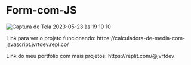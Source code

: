 # Form-com-JS
![Captura de Tela 2023-05-23 às 19 10 10](https://github.com/jvrtdev/Form-com-JS/assets/127313241/4e3e7f86-5f1a-4cd7-9be9-64a3b582e543)



<p>Link para ver o projeto funcionando: https://calculadora-de-media-com-javascript.jvrtdev.repl.co/</p>

<p>Link do meu portfólio com mais projetos: https://replit.com/@jvrtdev</p>

